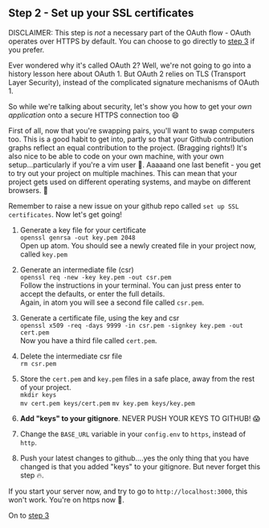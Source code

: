 ## Step 2 - Set up your SSL certificates

DISCLAIMER: This step is _not_ a necessary part of the OAuth flow - OAuth operates over HTTPS by default. You can choose to go directly to [step 3](./step3.md) if you prefer.

Ever wondered why it's called OAuth 2? Well, we're not going to go into a history lesson here about OAuth 1. But OAuth 2 relies on TLS (Transport Layer Security), instead of the complicated signature mechanisms of OAuth 1.

So while we're talking about security, let's show you how to get your _own application_ onto a secure HTTPS connection too :smile:

First of all, now that you're swapping pairs, you'll want to swap computers too. This is a good habit to get into, partly so that your Github contribution graphs reflect an equal contribution to the project. (Bragging rights!) It's also nice to be able to code on your own machine, with your own setup...particularly if you're a vim user :speak_no_evil:. Aaaaand one last benefit - you get to try out your project on multiple machines. This can mean that your project gets used on different operating systems, and maybe on different browsers. :tada:

Remember to raise a new issue on your github repo called `set up SSL certificates`. Now let's get going!

1. Generate a key file for your certificate  
`openssl genrsa -out key.pem 2048`  
Open up atom. You should see a newly created file in your project now, called `key.pem`

2. Generate an intermediate file (csr)  
`openssl req -new -key key.pem -out csr.pem`  
Follow the instructions in your terminal. You can just press enter to accept the defaults, or enter the full details.  
Again, in atom you will see a second file called `csr.pem`.

3. Generate a certificate file, using the key and csr  
`openssl x509 -req -days 9999 -in csr.pem -signkey key.pem -out cert.pem`  
Now you have a third file called `cert.pem`.

4. Delete the intermediate csr file  
`rm csr.pem`

5. Store the `cert.pem` and `key.pem` files in a safe place, away from the rest of your project.  
`mkdir keys`  
`mv cert.pem keys/cert.pem`
`mv key.pem keys/key.pem`

6. **Add "keys" to your gitignore**. NEVER PUSH YOUR KEYS TO GITHUB! :scream:

7. Change the `BASE_URL` variable in your `config.env` to `https`, instead of `http`.

8. Push your latest changes to github....yes the only thing that you have changed is that you added "keys" to your gitignore. But never forget this step :fire:.

If you start your server now, and try to go to `http://localhost:3000`, this won't work. You're on https now :tada:.

On to [step 3](./step3.md)
